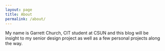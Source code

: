 ```yaml
---
layout: page
title: About
permalink: /about/
---
```


My name is Garrett Church, CIT student at CSUN and this blog will be insight to my senior design project as well as a few personal projects along the way.


